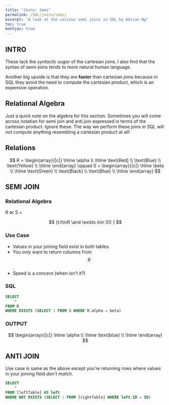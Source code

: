 ```yaml
---
title: "Joins: Semi"
permalink: /SQL/joins/semi/
excerpt: "A look at the various semi joins in SQL by Adrian Ng"
toc: true
mathjax: true
---
```


## INTRO

These lack the _syntactic sugar_ of the cartesian joins.
I also find that the syntax of semi-joins tends to more natural human language.

Another big upside is that they are **faster** than cartesian joins because in SQL they avoid the need to compute the cartesian product, which is an expensive operation.

## Relational Algebra

Just a quick note on the algebra for this section. Sometimes you will come across notation for semi join and anti join expressed in terms of the cartesian product. 
Ignore these. 
The way we perform these joins in SQL will not compute anything resembling a cartesian product at all!  

## Relations

$$
R = 
\begin{array}{|c|}
\hline
\alpha \\
\hline
\text{Red} \\
\text{Blue} \\
\text{Yellow} \\ \hline
\end{array}
\qquad
S =
\begin{array}{|c|}
\hline
\beta \\
\hline
\text{Green} \\
\text{Black} \\
\text{Blue} \\ \hline
\end{array}
$$


## SEMI JOIN

### Relational Algebra

R &#8905; S =

$$
{t:t\inR \and \exists s\in S() }
$$

### Use Case

* Values in your joining field exist in both tables.
* You _only_ want to return columns from $$R$$.
* Speed is a concern (when isn't it?)

### SQL

```sql
SELECT
	*
FROM R
WHERE EXISTS (SELECT 1 FROM S WHERE R.alpha = beta)
```

### OUTPUT

$$
\begin{array}{|c|}
\hline
\alpha \\ 
\hline
\text{blue} \\
\hline
\end{array}
$$

## ANTI JOIN

Use case is same as the above except you're returning rows where values in your joining field _don't match_.

```sql
SELECT
	*
FROM [leftTable] AS left
WHERE NOT EXISTS (SELECT 1 FROM [rightTable] WHERE left.ID = ID)
```

